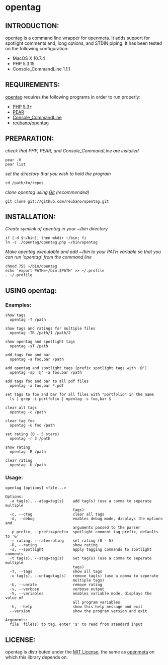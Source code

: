 # opentag

## INTRODUCTION:

[opentag](http://github.com/reubano/opentag) is a command line wrapper for [openmeta](http://code.google.com/p/openmeta/). It adds support for spotlight comments and, long options, and STDIN piping. It has been tested on the following configuration:
* MacOS X 10.7.4
* PHP 5.3.15
* Console_CommandLine 1.1.1

## REQUIREMENTS:

[opentag](http://github.com/reubano/opentag) requires the following programs in order to run properly:
* [PHP 5.3+](http://pear.php.net/manual/en/installation.php)
* [PEAR](http://us2.php.net/downloads.php)
* [Console_CommandLine](http://pear.php.net/package/Console_CommandLine/download)
* [reubano/opentag](http://github.com/reubano/opentag)

## PREPARATION:

_check that PHP, PEAR, and Console_CommandLine are installed_

	pear -V
	pear list

_set the directory that you wish to hold the program_

	cd /path/to/repos

_clone opentag using [Git](http://git-scm.com/download) (recommended)_

	git clone git://github.com/reubano/opentag.git

## INSTALLATION:
_Create symlink of opentag in your ~/bin directory_

	if [-d $~/bin]; then mkdir ~/bin; fi
	ln -s ./opentag/opentag.php ~/bin/opentag

_Make opentag executable and add ~/bin to your PATH variable so that you can run 'opentag' from the command line_

	chmod 755 ~/bin/opentag
	echo 'export PATH=~/bin:$PATH' >> ~/.profile
	. ~/.profile

## USING opentag:
### Examples:
	show tags
	  opentag -T /path
	
	show tags and ratings for multiple files
	  opentag -TR /path/1 /path/2
	
	show opentag and spotlight tags
	  opentag -sT /path
	
	add tags foo and bar
	  opentag -a foo,bar /path
	
	add opentag and spotlight tags (prefix spotlight tags with '@')
	  opentag -sp '@' -a foo,bar /path
	  
	add tags foo and bar to all pdf files
	  opentag -a foo,bar *.pdf
	
	set tags to foo and bar for all files with "portfolio" in the name
	  ls | grep -i portfolio | opentag -s foo,bar $
	
	clear all tags
	  opentag -c /path
	
	clear tag foo
	  opentag -u foo /path
	  
	set rating (0 - 5 stars)
	  opentag -r 3 /path
	
	show rating
	  opentag -R /path
	
	clear rating
	  opentag -U /path
  
### Usage:
	opentag [options] <file...>
	
	Options:
	  -a tag(s), --atag=tag(s)    add tag(s) (use a comma to seperate multiple
	                              tags)
	  -c, --ctag                  clear all tags
	  -d, --debug                 enables debug mode, displays the options and
	                              arguments passed to the parser
	  -p prefix, --prefix=prefix  spotlight comment tag prefix, defaults to '&'
	  -r rating, --rate=rating    set rating (0 - 5)
	  -R, --rating                show rating
	  -s, --spotlight             apply tagging commands to spotlight comments
	  -t tag(s), --stag=tag(s)    set tag(s) (use a comma to seperate multiple
	                              tags)
	  -T, --tags                  show all tags
	  -u tag(s), --untag=tag(s)   remove tag(s) (use a comma to seperate
	                              multiple tags)
	  -U, --unrate                remove rating
	  -v, --verbose               verbose output
	  -V, --variables             enables variable mode, displays the value of
	                              all program variables
	  -h, --help                  show this help message and exit
	  --version                   show the program version and exit
	
	Arguments:
	  file  file(s) to tag, enter '$' to read from standard input

## LICENSE:

opentag is distributed under the [MIT License](http://opensource.org/licenses/mit-license.php), the same as [openmeta](http://code.google.com/p/openmeta/) on which this library depends on.